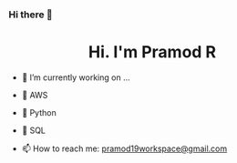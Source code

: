 ### Hi there 👋

<h1 align="center">Hi. I'm Pramod R</h1>

<!--
**pramod19workspace/pramod19workspace** is a ✨ _special_ ✨ repository because its `README.md` (this file) appears on your GitHub profile.

Here are some ideas to get you started:-->

<!-- 
- 🔭 I’m currently working on ...
-->


- 🔭 I’m currently working on ...
- 🌱 AWS
- 🌱 Python
- 🌱 SQL

- 📫 How to reach me: pramod19workspace@gmail.com
<!--
- 👯 I’m looking to collaborate on ...
- 🤔 I’m looking for help with ...
- 💬 Ask me about ...
- 📫 How to reach me: pramod19workspace@gmail.com
- 😄 Pronouns: ...
- ⚡ Fun fact: ...
-->

